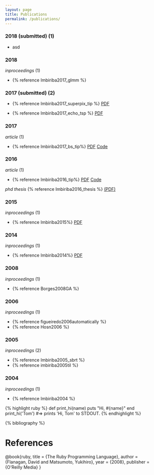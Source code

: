 ```yaml
---
layout: page
title: Publications
permalink: /publications/
---
```



### 2018 (submitted) (1)

* asd 

### 2018


*inproceedings* (1)

* {% reference Imbiriba2017_glmm %} 



### 2017 (submitted) (2)

* {% reference Imbiriba2017_superpix_tip %} [PDF](https://arxiv.org/pdf/1712.01770)

* {% reference Imbiriba2017_echo_tsp %} [PDF](https://arxiv.org/pdf/1711.11454)

### 2017

*article* (1)
 
* {% reference Imbiriba2017_bs_tip%} [PDF](https://arxiv.org/pdf/1603.00437) [Code](https://github.com/talesimbiriba/clique_BS/archive/master.zip)






### 2016

*article* (1)

* {% reference Imbiriba2016_tip%} 
  [PDF](https://arxiv.org/pdf/1503.05521)
  [Code](https://github.com/talesimbiriba/NP_NL_Det_EE_HI/archive/master.zip)


*phd thesis* 
{% reference Imbiriba2016_thesis %} [(PDF)](https://repositorio.ufsc.br/bitstream/handle/123456789/175321/345225.pdf?sequence=1)


### 2015

*inproceedings* (1)

* {% reference Imbiriba2015%} [PDF](https://arxiv.org/pdf/1503.02090)


### 2014

*inproceedings* (1)

* {% reference Imbiriba2014%} [PDF](http://oatao.univ-toulouse.fr/17115/1/imbiriba_17115.pdf)


### 2008
*inproceedings* (1)

* {% reference Borges2008GA %} 

### 2006

*inproceedings* (1)

* {% reference figueiredo2006automatically %} 
* {% reference Hosn2006 %} 

### 2005

*inproceedings* (2)

* {% reference Imbiriba2005_sbrt %} 
* {% reference imbiriba2005til %} 

### 2004
*inproceedings* (1)

* {% reference Imbiriba2004 %} 



{% highlight ruby %}
def print_hi(name)
  puts "Hi, #{name}"
end
print_hi('Tom')
#=> prints 'Hi, Tom' to STDOUT.
{% endhighlight %}

{% bibliography %}


References
==========

@book{ruby,
  title     = {The Ruby Programming Language},
  author    = {Flanagan, David and Matsumoto, Yukihiro},
  year      = {2008},
  publisher = {O'Reilly Media}
}
